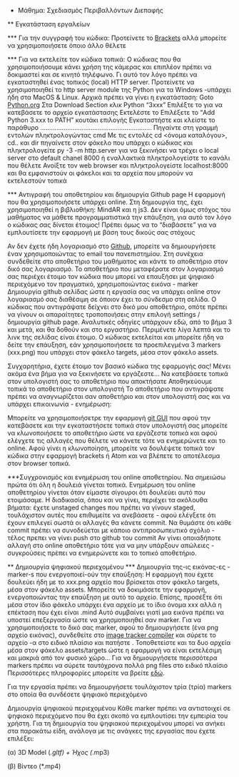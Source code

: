 * Μάθημα: Σχεδιασμός Περιβαλλόντων Διεπαφής

** Εγκατάσταση εργαλείων

*** Για την συγγραφή του κώδικα:
Προτείνετε το [Brackets](https://brackets.io/) αλλά μπορείτε να χρησιμοποιήσετε όποιο άλλο θέλετε

*** Για να εκτελείτε τον κώδικα τοπικά:
Ο κώδικας που θα χρησιμοποιήσουμε κάνει χρήση της κάμερας και επιπλέον πρέπει να δοκιμαστεί και σε κινητό τηλέφωνο. Γι αυτό τον λόγο πρέπει να εγκαταστηθεί ένας τοπικός (local)  HTTP server. Προτείνετε να χρησιμοποιηθεί το http server module της Python για τα Windows -υπάρχει ήδη στα MacOS & Linux. Αρχικά πρέπει να γίνει η εγκατάσταση:
Goto [Python.org](https://www.python.org/downloads/)
Στα Download Section κλικ Python “3xxx”
Επιλέξτε το <Windows Installer> για να κατεβάσετε το αρχείο εγκατάστασης
Εκτελέστε το
Επιλέξετε το “Add Python 3.xxx to PATH” κουτάκι επιλογής
Εγκαταστήστε και κλείστε το παράθυρο
……………………………………………………..
Πηγαίντε στη γραμμή εντολών πληκτρολογώντας cmd
Με τις εντολές cd <όνομα καταλόγου>, cd.. και dir πηγαίνετε στον φάκελο που υπάρχει ο κώδικας και πληκτρολογείτε 
py -3 -m http.server 
για να ξεκινήσει να τρέχει ο local server στο default chanel 8000 ή εναλλακτικά πληκτρολογείστε το κανάλι που θέλετε
Ανοίξτε τον web browser και πληκτρολογείστε localhost:8000 και θα εμφανιστούν οι φάκελοι και τα αρχεία που μπορούν να εκτελεστούν τοπικά

*** Αντιγραφή του αποθετηρίου και δημιουργία Github page 
Η εφαρμογή που θα χρησιμοποιήσετε υπάρχει online. Στη δημιουργία της, έχει χρησιμοποιηθεί η βιβλιοθήκη: MindAR και η js3. Δεν είναι όμως στόχος του μαθήματος να μάθετε προγραμματιστικά την επάυξηση, για αυτό τον λόγο ο κώδικας σας δίνεται έτοιμος! Πρέπει όμως να το “διαβάσετε” για να εμπλουτίσετε την εφαρμογή με βάση τους δικούς σας στόχους

Αν δεν έχετε ήδη λογαριασμό στο [Github](https://github.com/), μπορείτε να δημιουργήσετε έναν χρησιμοποιώντας το email του πανεπιστημίου. Στη συνέχεια συνδεθείτε στο αποθετήριο του μαθήματος και κάντε <fork> το αποθετήριο στον δικό σας λογαριασμό. Το αποθετήριο που μεταφέρατε στον λογαριασμό σας περιέχει έτοιμο τον κώδικα που μπορεί να επαυξήσει με ψηφιακό περιεχόμενο τον πραγματικό, χρησιμοποιώντας εικόνα - marker
Δημιουργία github σελίδας ώστε η εργασία σας να υπάρχει online στον λογαριασμό σας διαθέσιμη σε όποιον έχει το σύνδεσμο στη σελίδα. Ο κώδικας που αντιγράψατε δείχνει στο δικό μου αποθετήριο, οπότε πρέπει να γίνουν οι απαραίτητες τροποποιήσεις στην επιλογή settings / δημιουργία github page. Αναλυτικές οδηγίες υπάρχουν εδώ, από το βήμα 3 και μετά, και θα δοθούν και στο εργαστήριο. Περιμένετε λίγα λεπτά και το λινκ της σελίδας είναι έτοιμο. 
Ο κώδικας εκτελείται και μπορείτε ήδη να δείτε την επάυξηση, εάν χρησιμοποιήσετε τα προεπιλεγμένα 3 markers (xxx.png) που υπάρχει στον φάκελο targets, μέσα στον φάκελο assets. 

Συγχαρητήρια, έχετε έτοιμο τον βασικό κώδικα της εφαρμογής σας! Μένει ακόμα ένα βήμα για να ξεκινήσετε να εργάζεστε… Να κατεβάσετε τοπικά στον υπολογιστή σας το αποθετήριο που αποκτήσατε
Αποθηκεύουμε τοπικά το αποθετήριο στον υπολογιστή
Το αποθετήριο που αντιγράψατε πρέπει να αναγνωρίζεται σαν αποθετήριο και στον υπολογιστή σας και να υπάρχει επικοινωνία - ενημέρωση: 

Μπορείτε να χρησιμοποιήσετρε την εφαρμογή [git GUI](https://git-scm.com/download/win) που αφού την κατεβάσετε και την εγκαταστήσετε τοπικά στον υπολογιστή σας μπορείτε να κλωνοποιήσετε το αποθετήριο ώστε να εργάζεστε τοπικά και αφού ελέγχετε τις αλλαγές που θέλετε να κάνετε τότε να ενημερώνετε και το online. Αφού γίνει η κλωνοποίηση, μπορείτε να δουλέψετε τοπικά τον κώδικα στην εφαρμογή brackets ή Atom και να βλέπετε το αποτέλεσμα στον browser τοπικά.

***Συγχρονισμός και ενημέρωση του online αποθετηρίου.
Να σημειώσω πρώτα ότι όλη η δουλειά γίνεται τοπικά. Ενημέρωση του online αποθετηρίου γίνεται όταν είμαστε σίγουροι ότι δουλεύει αυτό που ετοιμάσαμε. Η διαδικασία, όπου και να γίνει, περιέχει τα ακόλουθα βήματα:
έχετε unstaged changes που πρέπει να γίνουν staged, τουλάχιστον αυτές που επιθυμείτε να ανεβάσετε - 
αφού ελέγξετε ότι έχουν επιλεγεί σωστά οι αλλαγές θα κάνετε commit. Να θυμάστε ότι κάθε commit πρέπει να συνοδεύεται με κάποιο αντιπροσωπευτικό σχόλιο - 
τέλος πρεπει να γίνει push στο github του commit
Αν γίνει οποιαδήποτε αλλαγή στο online αποθετήριο τότε για να μην υπάρξουν απώλειες - συγκρούσεις πρέπει να ενημερώνετε και το τοπικό αποθετήριο.

** Δημιουργία ψηφιακού περιεχομένου
*** Δημιουργία της-ις εικόνας-ες - marker-s που ενεργοποιεί-ούν την επαύξηση:
Η εφαρμογή που έχετε δουλεύει ήδη με το  xxx.png αρχείο που βρίσκεται στον φάκελο targets, μέσα στον φάκελο assets. Μπορείτε να δοκιμάσετε την εφαρμογή, ενεργοποιώντας την επαύξηση με αυτό το αρχείο. 
Επίσης, προσέξτε ότι μέσα στον ίδιο φάκελο υπάρχει ένα αρχείο με το ίδιο όνομα xxx αλλά η επέκταση που έχει είναι .mind Αυτό συμβαίνει γιατί μια εικόνα πρέπει να υποστεί επεξεργασία ώστε να χρησμοποιηθεί σαν marker. 
Για να χρησιμοποιήσετε το δικό σας marker, αφού το δημιουργήσετε (ένα png αρχείο εικόνας), συνδεθείτε στο [image tracker compiler](https://hiukim.github.io/mind-ar-js-doc/tools/compile) και σύρετε το αρχείο -α στο ειδικό πλαίσιο και πατήστε <start>. Τοποθετείστε και τα δυο αρχεία μέσα στον φάκελο assets/targets ώστε η εφαρμογή να είναι εκτελέσιμη και μακριά από τον φυσικό χώρο… 
Για να δημιουργήσετε περισσότερα markers πρέπει να σύρετε ταυτόχρονα πολλά png files στο ειδικό πλαίσιο
Περισσότερες πληροφορίες μπορείτε να βρείτε [εδώ](https://hiukim.github.io/mind-ar-js-doc/quick-start/compile).

Για την εργασία πρέπει να δημιουργήσετε τουλάχιστον τρία (τρία) markers στο οποία θα συνδέσετε ψηφιακό περιεχόμενο

Δημιουργία ψηφιακού περιεχομένου
Κάθε marker πρέπει να αντιστοιχεί σε ψηφιακό περιεχόμενο που θα έχει σκοπό να εμπλουτίσει την εμπειρία του χρήστη. Για τη δημιουργία του ψηφιακού περιεχομένου μπορεί να ανήκει στα παρακάτω είδη, ανάλογα με τις ανάγκες της εργασίας που έχετε επιλέξει:

(α) 3D Model (*.gltf) + Ήχος (*.mp3)


(β) Βίντεο (*.mp4)


